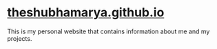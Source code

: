 # [theshubhamarya.github.io](https://www.theshubhamarya.github.io)
This is my personal website that contains information about me and my projects.

